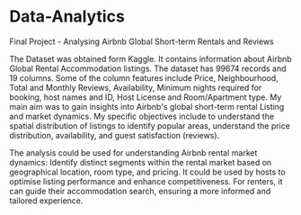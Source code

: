 # Data-Analytics
Final Project - Analysing Airbnb Global Short-term Rentals and Reviews

The Dataset was obtained form Kaggle. It contains information about Airbnb Global Rental Accommodation listings.
The dataset has 99674 records and 19 columns. Some of the column features  include Price, Neighbourhood, Total and Monthly Reviews, Availability, Minimum nights required for booking, host names and ID, Host License and Room/Apartment type. My main aim was to gain insights into Airbnb's global short-term rental Listing and market dynamics. My specific objectives include to understand the spatial distribution of listings to identify popular areas, understand the price distribution, availability, and guest satisfaction (reviews).

The analysis could be used for understanding Airbnb rental market dynamics: Identify distinct segments within the rental market based on geographical location, room type, and pricing. It could be used by hosts to optimise listing performance and enhance competitiveness. For renters, it can guide their accommodation search, ensuring a more informed and tailored experience. 





 

